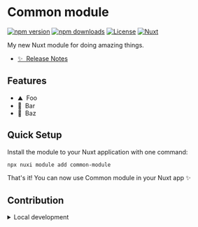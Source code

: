 <!--
Get your module up and running quickly.

Find and replace all on all files (CMD+SHIFT+F):
- Name: Common module
- Package name: common-module
- Description: My new Nuxt module
-->

# Common module

[![npm version][npm-version-src]][npm-version-href]
[![npm downloads][npm-downloads-src]][npm-downloads-href]
[![License][license-src]][license-href]
[![Nuxt][nuxt-src]][nuxt-href]

My new Nuxt module for doing amazing things.

- [✨ &nbsp;Release Notes](/CHANGELOG.md)
<!-- - [🏀 Online playground](https://stackblitz.com/github/your-org/common-module?file=playground%2Fapp.vue) -->
<!-- - [📖 &nbsp;Documentation](https://example.com) -->

## Features

<!-- Highlight some of the features your module provide here -->
- ⛰ &nbsp;Foo
- 🚠 &nbsp;Bar
- 🌲 &nbsp;Baz

## Quick Setup

Install the module to your Nuxt application with one command:

```bash
npx nuxi module add common-module
```

That's it! You can now use Common module in your Nuxt app ✨


## Contribution

<details>
  <summary>Local development</summary>
  
  ```bash
  # Install dependencies
  npm install
  
  # Generate type stubs
  npm run dev:prepare
  
  # Develop with the playground
  npm run dev
  
  # Build the playground
  npm run dev:build
  
  # Run ESLint
  npm run lint
  
  # Run Vitest
  npm run test
  npm run test:watch
  
  # Release new version
  npm run release
  ```

</details>


<!-- Badges -->
[npm-version-src]: https://img.shields.io/npm/v/common-module/latest.svg?style=flat&colorA=020420&colorB=00DC82
[npm-version-href]: https://npmjs.com/package/common-module

[npm-downloads-src]: https://img.shields.io/npm/dm/common-module.svg?style=flat&colorA=020420&colorB=00DC82
[npm-downloads-href]: https://npm.chart.dev/common-module

[license-src]: https://img.shields.io/npm/l/common-module.svg?style=flat&colorA=020420&colorB=00DC82
[license-href]: https://npmjs.com/package/common-module

[nuxt-src]: https://img.shields.io/badge/Nuxt-020420?logo=nuxt.js
[nuxt-href]: https://nuxt.com
